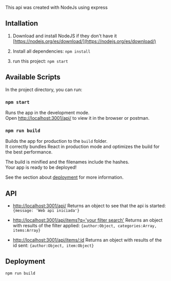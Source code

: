This api was created with NodeJs using express

## Intallation
1. Download and install NodeJS if they don't have it [https://nodejs.org/es/download/](https://nodejs.org/es/download/)
2. Install all dependencies: `npm install`

3. run this project: `npm start`

## Available Scripts

In the project directory, you can run:

### `npm start`

Runs the app in the development mode.<br />
Open [http://localhost:3001/api/](http://localhost:3001/api/) to view it in the browser or postman.

### `npm run build`

Builds the app for production to the `build` folder.<br />
It correctly bundles React in production mode and optimizes the build for the best performance.

The build is minified and the filenames include the hashes.<br />
Your app is ready to be deployed!

See the section about [deployment](https://facebook.github.io/create-react-app/docs/deployment) for more information.

## API
- [http://localhost:3001/api/](http://localhost:3000/api/)
    Returns an object to see that the api is started: `{message: 'Web api iniciada'}`

- [http://localhost:3001/api/items?q='your filter search'](http://localhost:3001/api/items?q=Iphone11)
    Returns an object with results of the filter applied: `{author:Object, categories:Array, items:Array}`

- [http://localhost:3001/api/items/:id](http://localhost:3000/api/items/MLA863083993)
 Returns an object with results of the id sent: `{author:Object, item:Object}`

## Deployment

`npm run build`